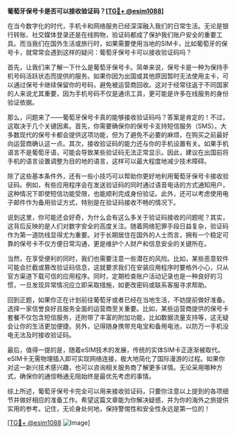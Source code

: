 **葡萄牙保号卡是否可以接收验证码？[[TG💪+ @esim1088](https://t.me/s/esim1088)]**

在当今数字化的时代，手机卡和网络服务已经深深融入我们的日常生活。无论是银行转账、社交媒体登录还是在线购物，验证码都成了保护我们账户安全的重要工具。而当我们在国外生活或旅行时，如果需要使用当地的SIM卡，比如葡萄牙的保号卡，就常常会遇到这样的疑问：葡萄牙保号卡可以接收验证码吗？

首先，让我们来了解一下什么是葡萄牙保号卡。简单来说，保号卡是一种为保持手机号码活跃状态而提供的服务。如果你因为出国或其他原因暂时无法使用主卡，可以通过保号卡继续保留你的号码，避免被运营商回收。这对于经常往返于不同国家的人来说尤其重要，因为手机号码不仅是通讯工具，更可能是许多在线服务的身份验证依据。

那么，问题来了——葡萄牙保号卡真的能够接收验证码吗？答案是肯定的！不过，这取决于几个关键因素。首先，你需要确保你的保号卡支持短信服务（SMS）。大多数现代的保号卡都会提供这项功能，但为了避免不必要的麻烦，在购买之前最好向运营商确认这一点。其次，接收验证码的能力还与你的手机设置有关。如果手机语言不是葡萄牙语，可能会导致某些验证码无法正常显示。因此，建议在出国前将手机的语言设置调整为目的地的语言，这样可以最大程度地减少技术障碍。

除了这些基本条件外，还有一些小技巧可以帮助你更好地利用葡萄牙保号卡接收验证码。例如，有些应用程序会在发送验证码的同时通过语音电话的方式通知用户，这种情况下即使短信功能受限，也能顺利完成身份验证。此外，还可以考虑使用电子邮件作为备用验证方式，特别是在验证码接收不畅的情况下。

说到这里，你可能还会好奇，为什么会有这么多关于验证码接收的问题呢？其实，这背后反映的是人们对数字安全的高度关注。随着网络犯罪手段日益复杂，验证码作为第一道防线显得尤为重要。对于长期居住在国外的人士而言，拥有一个稳定可靠的保号卡不仅方便日常沟通，更是维护个人财产和信息安全的关键所在。

当然，在享受便利的同时，我们也需要注意一些潜在的风险。比如，某些恶意软件可能会拦截或篡改验证码信息，这就要求我们在安装应用程序时要格外小心，只从官方渠道下载可信的应用程序。同时，定期检查账户活动记录也是一种良好的习惯，一旦发现异常情况应立即采取措施，如更改密码或联系客服寻求帮助。

回到正题，如果你正在计划前往葡萄牙或者已经在当地生活，不妨提前做好准备。选择一家信誉良好且服务全面的运营商至关重要。比如，某些运营商提供的保号卡套餐不仅包含短信服务，还附带了丰富的附加功能，比如数据流量支持等，这无疑会让你的生活更加便捷。另外，记得随身携带充电宝和备用电池，以防万一手机没电无法及时接收验证码。

最后，值得一提的是，随着eSIM技术的发展，传统的实体SIM卡正逐渐被取代。eSIM卡无需物理插入即可实现网络连接，极大地简化了国际漫游的过程。如果你对这一新兴技术感兴趣，也可以咨询相关服务商了解更多详情。无论采用哪种方式，确保你的通信畅通无阻始终是最优先考虑的事情。

综上所述，葡萄牙保号卡完全可以用来接收验证码，只要你注意以上提到的各项细节并做好相应的准备工作。希望这篇文章能为你解决疑惑，并为你的海外之旅提供实用的参考。记住，无论身处何地，保持警惕性和安全性永远是第一位的！

[[TG💪+ @esim1088](https://t.me/s/esim1088) ![Image](https://i.postimg.cc/4NQfJmqS/Snipaste-2025-05-13-00-14-12.png)]